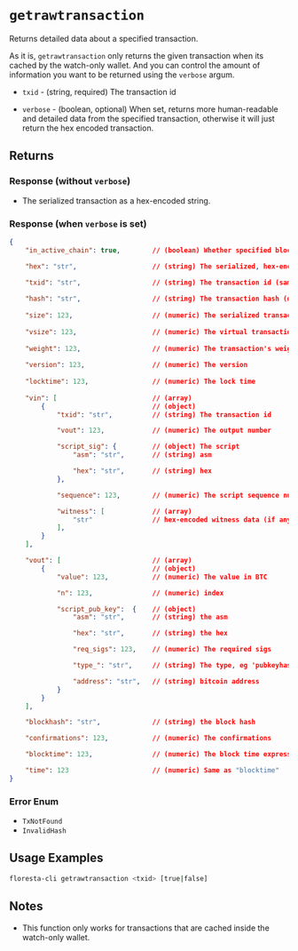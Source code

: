 # `getrawtransaction`


Returns detailed data about a specified transaction.

As it is, `getrawtransaction`  only returns the given transaction when its cached by the watch-only wallet. And you can control the amount of information you want to be returned using the `verbose` argum.

* `txid` - (string, required) The transaction id

* `verbose` - (boolean, optional) When set, returns more human-readable and detailed data from the specified transaction, otherwise it will just return the hex encoded transaction.

## Returns

### Response (without `verbose`)

- The serialized transaction as a hex-encoded string.

### Response (when `verbose` is set)

```json
{
    "in_active_chain": true,        // (boolean) Whether specified block is in the active chain or not (only present with explicit "blockhash" argument)

    "hex": "str",                   // (string) The serialized, hex-encoded data for 'txid'

    "txid": "str",                  // (string) The transaction id (same as provided)
    
    "hash": "str",                  // (string) The transaction hash (differs from txid for witness transactions)
    
    "size": 123,                    // (numeric) The serialized transaction size
    
    "vsize": 123,                   // (numeric) The virtual transaction size (differs from size for witness transactions)
    
    "weight": 123,                  // (numeric) The transaction's weight (between vsize*4-3 and vsize*4)
    
    "version": 123,                 // (numeric) The version
    
    "locktime": 123,                // (numeric) The lock time
    
    "vin": [                        // (array)
        {                           // (object)
            "txid": "str",          // (string) The transaction id

            "vout": 123,            // (numeric) The output number

            "script_sig": {         // (object) The script
                "asm": "str",       // (string) asm

                "hex": "str",       // (string) hex
            },

            "sequence": 123,        // (numeric) The script sequence number

            "witness": [            // (array)
                "str"               // hex-encoded witness data (if any)
            ],
        }
    ],

    "vout": [                       // (array)
        {                           // (object)
            "value": 123,           // (numeric) The value in BTC

            "n": 123,               // (numeric) index

            "script_pub_key":  {    // (object)
                "asm": "str",       // (string) the asm

                "hex": "str",       // (string) the hex

                "req_sigs": 123,    // (numeric) The required sigs

                "type_": "str",     // (string) The type, eg 'pubkeyhash'

                "address": "str",   // (string) bitcoin address
            }
        }
    ],

    "blockhash": "str",             // (string) the block hash

    "confirmations": 123,           // (numeric) The confirmations

    "blocktime": 123,               // (numeric) The block time expressed in UNIX epoch time

    "time": 123                     // (numeric) Same as "blocktime"
}
```

### Error Enum 

- `TxNotFound`
- `InvalidHash`

## Usage Examples

```bash
floresta-cli getrawtransaction <txid> [true|false]
```

## Notes

- This function only works for transactions that are cached inside the watch-only wallet.